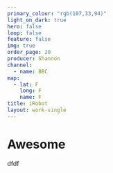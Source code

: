```yaml
---
primary_colour: "rgb(107,33,94)"
light_on_dark: true
hero: false
loop: false
feature: false
img: true
order_page: 20
producer: Shannon
channel:
  - name: BBC
map:
  - lat: F
    long: F
    name: F
title: iRobot
layout: work-single
---
```

# Awesome

dfdf
